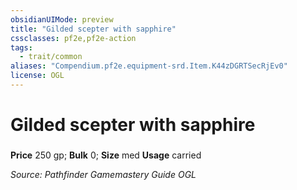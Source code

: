 ```yaml
---
obsidianUIMode: preview
title: "Gilded scepter with sapphire"
cssclasses: pf2e,pf2e-action
tags:
  - trait/common
aliases: "Compendium.pf2e.equipment-srd.Item.K44zDGRTSecRjEv0"
license: OGL
---
```

# Gilded scepter with sapphire

### 


**Price** 250 gp; 
**Bulk** 0; **Size** med
**Usage** carried



*Source: Pathfinder Gamemastery Guide*
*OGL*